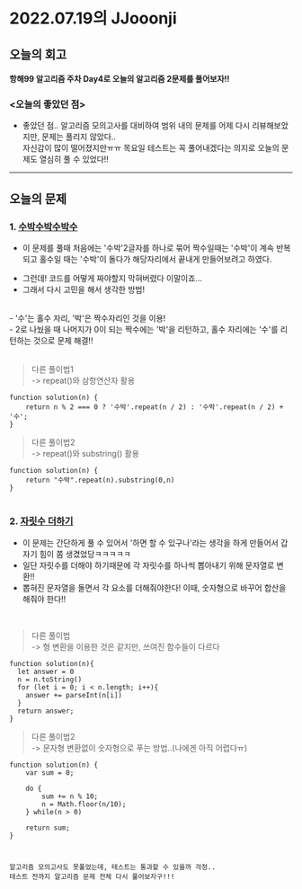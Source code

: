 # 2022.07.19의 JJooonji

## 오늘의 회고
#### 항해99 알고리즘 주차 Day4로 오늘의 알고리즘 2문제를 풀어보자!!
### <오늘의 좋았던 점>
* 좋았던 점.. 알고리즘 모의고사를 대비하여 범위 내의 문제를 어제 다시 리뷰해보았지만, 문제는 풀리지 않았다..<br> 자신감이 많이 떨어졌지만ㅠㅠ 목요일 테스트는 꼭 풀어내겠다는 의지로 오늘의 문제도 열심히 풀 수 있었다!!


---
## 오늘의 문제
### 1. [수박수박수박수](https://github.com/JJooonji/Algorithm/blob/main/%EC%88%98%EB%B0%95%EC%88%98%EB%B0%95%EC%88%98%EB%B0%95%EC%88%98%EB%B0%95%EC%88%98.md)
* 이 문제를 풀때 처음에는 '수박'2글자를 하나로 묶어 짝수일때는 '수박'이 계속 반복되고 홀수일 때는 '수박'이 돌다가 해당자리에서 끝내게 만들어보려고 하였다.
- 그런데! 코드를 어떻게 짜야할지 막혀버렸다 이말이죠...
- 그래서 다시 고민을 해서 생각한 방법!
<br>
  - '수'는 홀수 자리, '박'은 짝수자리인 것을 이용!<br>
  - 2로 나눴을 때 나머지가 0이 되는 짝수에는 '박'을 리턴하고, 홀수 자리에는 '수'를 리턴하는 것으로 문제 해결!!<br>


<br>

> 다른 풀이법1<br>
-> repeat()와 삼항연산자 활용
```
function solution(n) {
    return n % 2 === 0 ? '수박'.repeat(n / 2) : '수박'.repeat(n / 2) + '수'; 
}
```
> 다른 풀이법2<br>
-> repeat()와 substring() 활용
```
function solution(n) {
    return "수박".repeat(n).substring(0,n)
}
```
#

### 2. [자릿수 더하기](https://github.com/JJooonji/Algorithm/blob/main/%EC%9E%90%EB%A6%BF%EC%88%98%20%EB%8D%94%ED%95%98%EA%B8%B0.md)
* 이 문제는 간단하게 풀 수 있어서 '하면 할 수 있구나'라는 생각을 하게 만들어서 갑자기 힘이 쫌 생겼었당ㅋㅋㅋㅋㅋ
* 일단 자릿수를 더해야 하기때문에 각 자릿수를 하나씩 뽑아내기 위해 문자열로 변환!!
* 뽑혀진 문자열을 돌면서 각 요소를 더해줘야한다! 이때, 숫자형으로 바꾸어 합산을 해줘야 한다!!

<br>

> 다른 풀이법<br>
-> 형 변환을 이용한 것은 같지만, 쓰여진 함수들이 다르다
```
function solution(n){
  let answer = 0
  n = n.toString()
  for (let i = 0; i < n.length; i++){
    answer += parseInt(n[i])
  }
  return answer; 
}
```
> 다른 풀이법2<br>
-> 문자형 변환없이 숫자형으로 푸는 방법..(나에겐 아직 어렵다ㅠ)
```
function solution(n) {
    var sum = 0;

    do {
        sum += n % 10;
        n = Math.floor(n/10);
    } while(n > 0)

    return sum;
}
```
#
```
알고리즘 모의고사도 못풀었는데, 테스트는 통과할 수 있을까 걱정..
테스트 전까지 알고리즘 문제 전체 다시 풀어보자구!!!
```